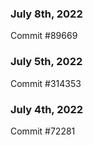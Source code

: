 ### July 8th, 2022

Commit #89669

### July 5th, 2022

Commit #314353


### July 4th, 2022

Commit #72281
